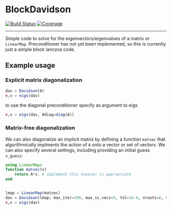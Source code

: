 # BlockDavidson

[![Build Status](https://github.com/nmayhall-vt/BlockDavidson.jl/actions/workflows/CI.yml/badge.svg?branch=main)](https://github.com/nmayhall-vt/BlockDavidson.jl/actions/workflows/CI.yml?query=branch%3Amain)
[![Coverage](https://codecov.io/gh/nmayhall-vt/BlockDavidson.jl/branch/main/graph/badge.svg)](https://codecov.io/gh/nmayhall-vt/BlockDavidson.jl)

---
Simple code to solve for the eigenvectors/eigenvalues of a matrix or `LinearMap`. Preconditioner has not yet been implemented, so this is currently just a simple block lanczos code. 

## Example usage 
### Explicit matrix diagonalization
```julia
dav = Davidson(A)
e,v = eigs(dav)
```
to use the diagonal preconditioner specify as argument to eigs
```julia
e,v = eigs(dav, Adiag=diag(A))
```

### Matrix-free diagonalization 
We can also diagonalize an implicit matrix by defining a function `matvec` that algorithmically implments the action of `A` onto a vector or set of vectors. We can also specify several settings, including providing an initial guess `v_guess`:
```julia
using LinearMaps
function matvec(v)
    return A*v. # implement this however is appropriate
end


lmap = LinearMap(matvec)
dav = Davidson(lmap; max_iter=200, max_ss_vecs=8, tol=1e-6, nroots=6, v0=v_guess, lindep_thresh=1e-10)
e,v = eigs(dav)
```
